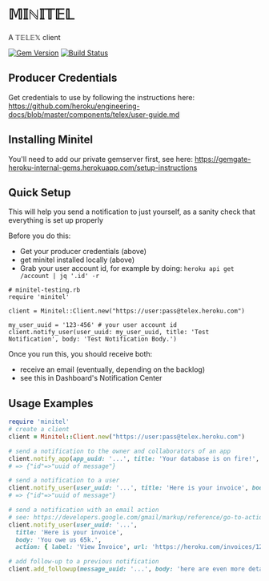 # 𝕄𝕀ℕ𝕀𝕋𝔼𝕃
A 𝕋𝔼𝕃𝔼𝕏 client

[![Gem Version](https://badge.fury.io/rb/minitel.svg)](http://badge.fury.io/rb/minitel)
[![Build Status](https://travis-ci.org/heroku/minitel.svg?branch=master)](https://travis-ci.org/heroku/minitel)

## Producer Credentials

Get credentials to use by following the instructions here: https://github.com/heroku/engineering-docs/blob/master/components/telex/user-guide.md

## Installing Minitel
You'll need to add our private gemserver first, see here: <https://gemgate-heroku-internal-gems.herokuapp.com/setup-instructions>

## Quick Setup
This will help you send a notification to just yourself, as a sanity check that everything is set up properly

Before you do this:
- Get your producer credentials (above)
- get minitel installed locally (above)
- Grab your user account id, for example by doing: `heroku api get /account | jq '.id' -r`

```
# minitel-testing.rb
require 'minitel'

client = Minitel::Client.new("https://user:pass@telex.heroku.com")

my_user_uuid = '123-456' # your user account id
client.notify_user(user_uuid: my_user_uuid, title: 'Test Notification', body: 'Test Notification Body.')
```

Once you run this, you should receive both:
- receive an email (eventually, depending on the backlog)
- see this in Dashboard's Notification Center

## Usage Examples

``` ruby
require 'minitel'
# create a client
client = Minitel::Client.new("https://user:pass@telex.heroku.com")

# send a notification to the owner and collaborators of an app
client.notify_app(app_uuid: '...', title: 'Your database is on fire!', body: 'Sorry.')
# => {"id"=>"uuid of message"}

# send a notification to a user
client.notify_user(user_uuid: '...', title: 'Here is your invoice', body: 'You owe us 65k.')
# => {"id"=>"uuid of message"}

# send a notification with an email action
# see: https://developers.google.com/gmail/markup/reference/go-to-action
client.notify_user(user_uuid: '...',
  title: 'Here is your invoice',
  body: 'You owe us 65k.',
  action: { label: 'View Invoice', url: 'https://heroku.com/invoices/12345-12-98765'})

# add follow-up to a previous notification
client.add_followup(message_uuid: '...', body: 'here are even more details')
```
